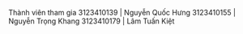 Thành viên tham gia 
3123410139 | Nguyễn Quốc Hưng
3123410155 | Nguyễn Trọng Khang
3123410179 | Lâm Tuấn Kiệt 
